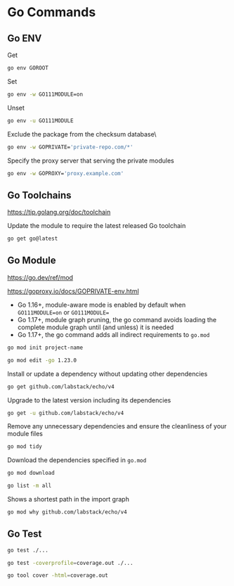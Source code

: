 # Go Commands

## Go ENV

Get
```sh
go env GOROOT
```

Set
```sh
go env -w GO111MODULE=on
```

Unset
```sh
go env -u GO111MODULE
```

Exclude the package from the checksum database\
```sh
go env -w GOPRIVATE='private-repo.com/*'
```

Specify the proxy server that serving the private modules
```sh
go env -w GOPROXY='proxy.example.com'
```

## Go Toolchains

https://tip.golang.org/doc/toolchain

Update the module to require the latest released Go toolchain
```sh
go get go@latest
```

## Go Module

https://go.dev/ref/mod

https://goproxy.io/docs/GOPRIVATE-env.html

* Go 1.16+, module-aware mode is enabled by default when `GO111MODULE=on` or `GO111MODULE=`
* Go 1.17+, module graph pruning, the go command avoids loading the complete module graph until (and unless) it is needed
* Go 1.17+, the go command adds all indirect requirements to `go.mod`

```sh
go mod init project-name
```

```sh
go mod edit -go 1.23.0
```

Install or update a dependency without updating other dependencies
```sh
go get github.com/labstack/echo/v4
```

Upgrade to the latest version including its dependencies
```sh
go get -u github.com/labstack/echo/v4
```

Remove any unnecessary dependencies and ensure the cleanliness of your module files
```sh
go mod tidy
```

Download the dependencies specified in `go.mod`
```sh
go mod download
```

```sh
go list -m all
```

Shows a shortest path in the import graph
```sh
go mod why github.com/labstack/echo/v4
```

## Go Test

```sh
go test ./...
```

```sh
go test -coverprofile=coverage.out ./...
```

```sh
go tool cover -html=coverage.out
```

